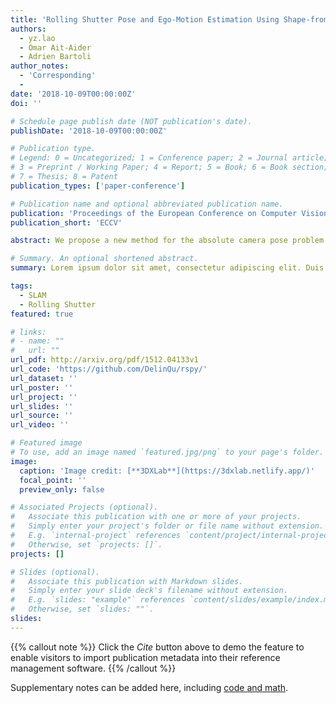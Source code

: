 ```yaml
---
title: 'Rolling Shutter Pose and Ego-Motion Estimation Using Shape-from-Template'
authors:
  - yz.lao
  - Omar Ait-Aider
  - Adrien Bartoli
author_notes:
  - 'Corresponding'
  - 
date: '2018-10-09T00:00:00Z'
doi: ''

# Schedule page publish date (NOT publication's date).
publishDate: '2018-10-09T00:00:00Z'

# Publication type.
# Legend: 0 = Uncategorized; 1 = Conference paper; 2 = Journal article;
# 3 = Preprint / Working Paper; 4 = Report; 5 = Book; 6 = Book section;
# 7 = Thesis; 8 = Patent
publication_types: ['paper-conference']

# Publication name and optional abbreviated publication name.
publication: 'Proceedings of the European Conference on Computer Vision'
publication_short: 'ECCV'

abstract: We propose a new method for the absolute camera pose problem (PnP) which handles Rolling Shutter (RS) effects. Unlike all existing methods which perform 3D-2D registration after augmenting the Global Shutter (GS) projection model with the velocity parameters under various kinematic models, we propose to use local differential constraints. These are established by drawing an analogy with Shape-from-Template (SfT). The main idea consists in considering that RS distortions due to camera ego-motion during image acquisition can be interpreted as virtual deformations of a template captured by a GS camera. Once the virtual deformations have been recovered using SfT, the camera pose and ego-motion are computed by registering the deformed scene on the original template. This 3D-3D registration involves a 3D cost function based on the Euclidean point distance, more physically meaningful than the re-projection error or the algebraic distance based cost functions used in previous work. Results on both synthetic and real data show that the proposed method outperforms existing RS pose estimation techniques in terms of accuracy and stability of performance in various configurations.

# Summary. An optional shortened abstract.
summary: Lorem ipsum dolor sit amet, consectetur adipiscing elit. Duis posuere tellus ac convallis placerat. Proin tincidunt magna sed ex sollicitudin condimentum.

tags:
  - SLAM
  - Rolling Shutter
featured: true

# links:
# - name: ""
#   url: ""
url_pdf: http://arxiv.org/pdf/1512.04133v1
url_code: 'https://github.com/DelinQu/rspy/'
url_dataset: ''
url_poster: ''
url_project: ''
url_slides: ''
url_source: ''
url_video: ''

# Featured image
# To use, add an image named `featured.jpg/png` to your page's folder.
image:
  caption: 'Image credit: [**3DXLab**](https://3dxlab.netlify.app/)'
  focal_point: ''
  preview_only: false

# Associated Projects (optional).
#   Associate this publication with one or more of your projects.
#   Simply enter your project's folder or file name without extension.
#   E.g. `internal-project` references `content/project/internal-project/index.md`.
#   Otherwise, set `projects: []`.
projects: []

# Slides (optional).
#   Associate this publication with Markdown slides.
#   Simply enter your slide deck's filename without extension.
#   E.g. `slides: "example"` references `content/slides/example/index.md`.
#   Otherwise, set `slides: ""`.
slides:
---
```


{{% callout note %}}
Click the _Cite_ button above to demo the feature to enable visitors to import publication metadata into their reference management software.
{{% /callout %}}

Supplementary notes can be added here, including [code and math](https://wowchemy.com/docs/content/writing-markdown-latex/).
